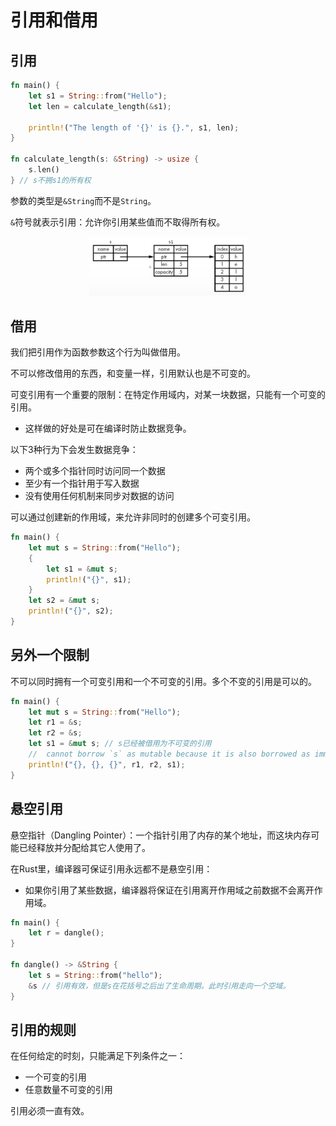 # 引用和借用

## 引用

```rust
fn main() {
    let s1 = String::from("Hello");
    let len = calculate_length(&s1);

    println!("The length of '{}' is {}.", s1, len);
}

fn calculate_length(s: &String) -> usize {
    s.len()
} // s不拥s1的所有权
```
参数的类型是`&String`而不是`String`。

`&`符号就表示引用：允许你引用某些值而不取得所有权。

<p align='center'>
    <img src="./images/reference.png" width="50%">
</p>

## 借用

我们把引用作为函数参数这个行为叫做借用。

不可以修改借用的东西，和变量一样，引用默认也是不可变的。

可变引用有一个重要的限制：在特定作用域内，对某一块数据，只能有一个可变的引用。
* 这样做的好处是可在编译时防止数据竞争。

以下3种行为下会发生数据竞争：
* 两个或多个指针同时访问同一个数据
* 至少有一个指针用于写入数据
* 没有使用任何机制来同步对数据的访问

可以通过创建新的作用域，来允许非同时的创建多个可变引用。

```rust
fn main() {
    let mut s = String::from("Hello");
    {
        let s1 = &mut s;
        println!("{}", s1);
    }
    let s2 = &mut s;
    println!("{}", s2);
}
```
## 另外一个限制

不可以同时拥有一个可变引用和一个不可变的引用。多个不变的引用是可以的。

```rust
fn main() {
    let mut s = String::from("Hello");
    let r1 = &s;
    let r2 = &s;
    let s1 = &mut s; // s已经被借用为不可变的引用
    //  cannot borrow `s` as mutable because it is also borrowed as immutable
    println!("{}, {}, {}", r1, r2, s1);
}
```
## 悬空引用

悬空指针（Dangling Pointer）：一个指针引用了内存的某个地址，而这块内存可能已经释放并分配给其它人使用了。

在Rust里，编译器可保证引用永远都不是悬空引用：
* 如果你引用了某些数据，编译器将保证在引用离开作用域之前数据不会离开作用域。

```rust
fn main() {
    let r = dangle();
}

fn dangle() -> &String {
    let s = String::from("hello");
    &s // 引用有效，但是s在花括号之后出了生命周期。此时引用走向一个空域。
}
```
## 引用的规则

在任何给定的时刻，只能满足下列条件之一：
* 一个可变的引用
* 任意数量不可变的引用

引用必须一直有效。